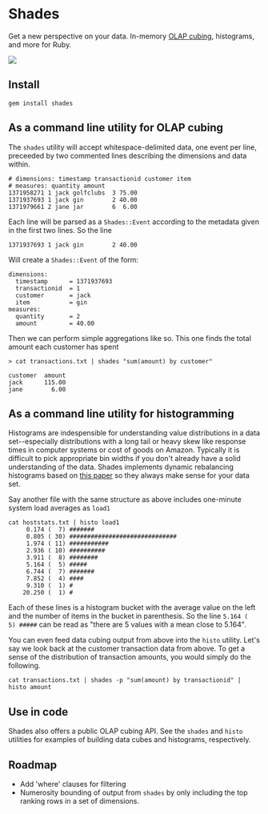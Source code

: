 # Shades

Get a new perspective on your data. In-memory [OLAP cubing](http://en.wikipedia.org/wiki/OLAP_cube), histograms, and more for Ruby.

![](https://dl.dropboxusercontent.com/u/1133314/i/shades.gif)

## Install

```
gem install shades
```

## As a command line utility for OLAP cubing

The ```shades``` utility will accept whitespace-delimited data, one event per line, preceeded by two commented lines describing the dimensions and data within.

```
# dimensions: timestamp transactionid customer item
# measures: quantity amount
1371958271 1 jack golfclubs  3 75.00
1371937693 1 jack gin        2 40.00
1371979661 2 jane jar        6  6.00
```

Each line will be parsed as a ```Shades::Event``` according to the metadata given in the first two lines. So the line

```
1371937693 1 jack gin        2 40.00
```

Will create a ```Shades::Event``` of the form:

```
dimensions: 
  timestamp      = 1371937693 
  transactionid  = 1
  customer       = jack
  item           = gin
measures:
  quantity       = 2
  amount         = 40.00
```

Then we can perform simple aggregations like so. This one finds the total amount each customer has spent

```> cat transactions.txt | shades "sum(amount) by customer"```

```
customer  amount
jack      115.00
jane        6.00
```

## As a command line utility for histogramming

Histograms are indespensible for understanding value distributions in a data set--especially distributions with a long tail or heavy skew like response times in computer systems or cost of goods on Amazon. Typically it is difficult to pick appropriate bin widths if you don't already have a solid understanding of the data. Shades implements dynamic rebalancing histograms based on [this paper](http://pages.cs.wisc.edu/~donjerko/hist.pdf) so they always make sense for your data set.

Say another file with the same structure as above includes one-minute system load averages as ```load1```

```
cat hoststats.txt | histo load1
     0.174 (  7) #######
     0.805 ( 30) ##############################
     1.974 ( 11) ###########
     2.936 ( 10) ##########
     3.911 (  8) ########
     5.164 (  5) #####
     6.744 (  7) #######
     7.852 (  4) ####
     9.310 (  1) #
    20.250 (  1) #
```

Each of these lines is a histogram bucket with the average value on the left and the number of items in the bucket in parenthesis. So the line ```5.164 (  5) #####``` can be read as "there are 5 values with a mean close to 5.164".

You can even feed data cubing output from above into the ```histo``` utility. Let's say we look back at the customer transaction data from above. To get a sense of the distribution of transaction amounts, you would simply do the following.

```
cat transactions.txt | shades -p "sum(amount) by transactionid" | histo amount
```

## Use in code

Shades also offers a public OLAP cubing API. See the ```shades``` and ```histo``` utilities for examples of building data cubes and histograms, respectively.

## Roadmap

- Add 'where' clauses for filtering
- Numerosity bounding of output from ```shades``` by only including the top ranking rows in a set of dimensions.
